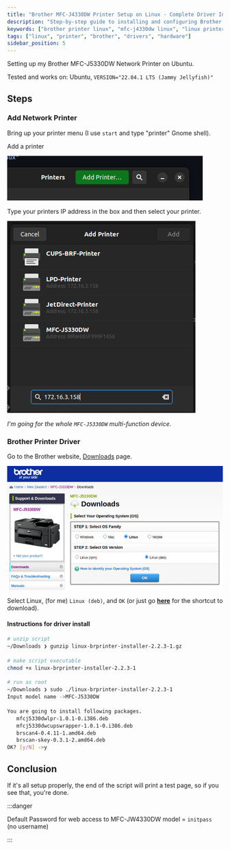 ```yaml
---
title: "Brother MFC-J4330DW Printer Setup on Linux - Complete Driver Installation Guide"
description: "Step-by-step guide to installing and configuring Brother MFC-J4330DW printer drivers on Linux systems. Includes troubleshooting and wireless setup."
keywords: ["brother printer linux", "mfc-j4330dw linux", "linux printer driver", "brother printer setup", "linux printing", "printer configuration"]
tags: ["linux", "printer", "brother", "drivers", "hardware"]
sidebar_position: 5
---
```


Setting up my Brother MFC-J5330DW Network Printer on Ubuntu.

Tested and works on: Ubuntu, `VERSION="22.04.1 LTS (Jammy Jellyfish)"`

## Steps

### Add Network Printer

Bring up your printer menu (I use `start` and type "printer" Gnome shell).

Add a printer

![add printer](/img/brother-printer-1.png)

Type your printers IP address in the box and then select your printer.

![ip addy printer](/img/brother-printer-2.png)

_I'm going for the whole `MFC-J5330DW` multi-function device._

### Brother Printer Driver

Go to the Brother website, [Downloads](https://support.brother.com/g/b/downloadtop.aspx?c=nz&lang=en&prod=mfcj5330dw_us_eu_as) page.

![download driver](/img/brother-printer-3.png)

Select Linux, (for me) `Linux (deb)`, and `OK` (or just go **[here](https://support.brother.com/g/b/downloadhowto.aspx?c=nz&lang=en&prod=mfcj5330dw_us_eu_as&os=128&dlid=dlf006893_000&flang=4&type3=625)** for the shortcut to download).

#### Instructions for driver install

```bash
# unzip script
~/Downloads ❯ gunzip linux-brprinter-installer-2.2.3-1.gz

# make script executable
chmod +x linux-brprinter-installer-2.2.3-1

# run as root
~/Downloads ❯ sudo ./linux-brprinter-installer-2.2.3-1
Input model name ->MFC-J5330DW                             
                                                           
You are going to install following packages.               
   mfcj5330dwlpr-1.0.1-0.i386.deb                          
   mfcj5330dwcupswrapper-1.0.1-0.i386.deb                  
   brscan4-0.4.11-1.amd64.deb                              
   brscan-skey-0.3.1-2.amd64.deb
OK? [y/N] ->y
```

## Conclusion

If it's all setup properly, the end of the script will print a test page, so if you see that, you're done.

:::danger

Default Password for web access to MFC-JW4330DW model = `initpass` (no username)

:::

